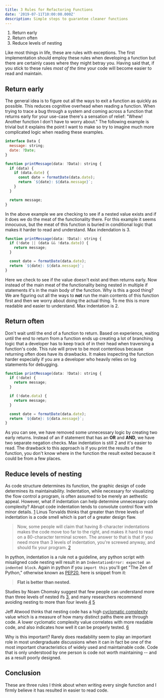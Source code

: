 ```yaml
---
title: 3 Rules for Refactoring Functions
date: '2019-07-11T10:00:00.000Z'
description: Simple steps to guarantee cleaner functions
---
```


1. Return early
2. Return often
3. Reduce levels of nesting

Like most things in life, these are rules with exceptions. The first
implementation should employ these rules when developing a function but there
are certainly cases where they might betray you. Having said that, if you stick
to these rules _most of the time_ your code will become easier to read and
maintain.

## Return early

The general idea is to figure out all the ways to exit a function as quickly as
possible. This reduces cognitive overhead when reading a function. When trying
to trace a bug through a system and coming across a function that returns early
for your use-case there's a sensation of relief: "Whew! Another function I don't
have to worry about." The following example is trivial but it explains the point
I want to make so try to imagine much more complicated logic when reading these
examples.

```js
interface Data {
  message: string;
  date: ?Date;
}

function printMessage(data: ?Data): string {
  if (data) {
    if (data.date) {
      const date = formatDate(data.date);
      return `${date}: ${data.message}`;
    }
  }

  return message;
}
```

In the above example we are checking to see if a nested value exists and if it
does we do the meat of the functionality there. For this example it seems
innocuous, but the meat of this function is buried in conditional logic that
makes it harder to read and understand. Max indendation is 3.

```js
function printMessage(data: ?Data): string {
  if (!date || (data && !data.date)) {
    return message;
  }

  const date = formatDate(data.date);
  return `${date}: ${data.message}`;
}
```

Here we check to see if the value doesn't exist and then returns early. Now
instead of the main meat of the functionality being nested in multiple if
statements it's in the main body of the function. Why is this a good thing? We
are figuring out all the ways to **not** run the main contents of this function
first and then we worry about doing the actual thing. To me this is more
readable and easier to understand. Max indentation is 2.

## Return often

Don't wait until the end of a function to return. Based on experience, waiting
until the end to return from a function ends up creating a lot of branching
logic that a developer has to keep track of in their head when traversing a
function's code. This rule will prove to be most contentious because returning
often does have its drawbacks. It makes inspecting the function harder
especially if you are a developer who heavily relies on log statements for
debugging.

```js
function printMessage(data: ?Data): string {
  if (!date) {
    return message;
  }

  if (!date.data) {
    return message;
  }

  const date = formatDate(data.date);
  return `${date}: ${data.message}`;
}
```

As you can see, we have removed some unnecessary logic by creating two early
returns. Instead of an if statement that has an **OR** and **AND**, we have two
separate negation checks. Max indentation is still 2 and it's easier to read.
The drawback to this approach is if you print the results of the function, you
don't know where in the function the result exited because it could be from a
few places.

## Reduce levels of nesting

As code structure determines its function, the graphic design of code determines
its maintainability. Indentation, while necessary for visualizing the flow
control a program, is often assumed to be merely an aethestic appeal. However,
what if indentation can help determine unnecessary code complexity? Abrupt code
indentation tends to convolute control flow with minor details.
[1](http://www.perforce.com/resources/white-papers/seven-pillars-pretty-code)
Linus Torvalds thinks that greater than three levels of indentation is a code
smell which is part of a greater design flaw.

> Now, some people will claim that having 8-character indentations makes the
> code move too far to the right, and makes it hard to read on a 80-character
> terminal screen. The answer to that is that if you need more than 3 levels of
> indentation, you're screwed anyway, and should fix your program.
> [2](https://www.kernel.org/doc/Documentation/CodingStyle)

In python, indentation is a rule not a guideline, any python script with
misaligned code nesting will result in an
`IndentationError: expected an indented block`. Again in python if you
`import this` you'll get "The Zen of Python," otherwise known as
[PEP20](https://www.python.org/dev/peps/pep-0020/), here is snippet from it:

> **Flat is better than nested.**

Studies by Noam Chomsky suggest that few people can understand more than three
levels of nested ifs
[3](http://www.amazon.com/Managing-structured-techniques-Strategies-development/dp/0917072561),
and many researchers recommend avoiding nesting to more than four levels
[4](http://www.amazon.com/Software-Reliability-Principles-Glenford-Myers/dp/0471627658)
[5](http://www.amazon.com/Software-Engineering-Concepts-Professional-Vol/dp/0201122316%3FSubscriptionId%3D0JRA4J6WAV0RTAZVS6R2%26tag%3Dworldcat-20%26linkCode%3Dxm2%26camp%3D2025%26creative%3D165953%26creativeASIN%3D0201122316)

Jeff Atwood thinks that nesting code has a high
[cyclomatic complexity](https://en.wikipedia.org/wiki/Cyclomatic_complexity)
value which is a measure of how many distinct paths there are through code. A
lower cyclomatic complexity value correlates with more readable code, and also
indicates how well it can be properly tested.
[6](http://blog.codinghorror.com/flattening-arrow-code/)

Why is this important? Rarely does readability seem to play an important role in
most undergraduate discussions when it can in fact be one of the most important
characteristics of widely used and maintainable code. Code that is only
understood by one person is code not worth maintaining -- and as a result poorly
designed.

## Conclusion

These are three rules I think about when writing every single function and I
firmly believe it has resulted in easier to read code.
